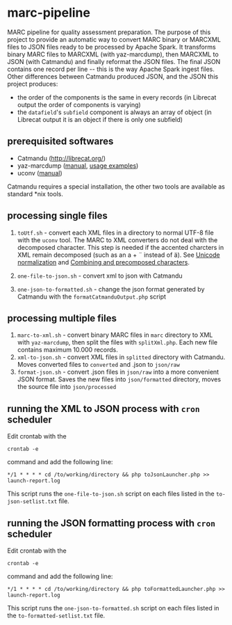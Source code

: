# marc-pipeline
MARC pipeline for quality assessment preparation. The purpose of this project to provide an automatic way to 
convert MARC binary or MARCXML files to JSON files ready to be processed by Apache Spark.
It transforms binary MARC files to MARCXML (with yaz-marcdump), then MARCXML to JSON (with Catmandu) 
and finally reformat the JSON files. The final JSON contains one record  per line -- this is the way Apache Spark ingest files. Other differences between Catmandu produced JSON, and the JSON this project produces:

* the order of the components is the same in every records (in Librecat output the order of components is varying)
* the `datafield`'s `subfield` component is always an array of object (in Librecat output it is an object if there is only
one subfield)

## prerequisited softwares

* Catmandu (http://librecat.org/)
* yaz-marcdump ([manual](http://www.indexdata.com/yaz/doc/yaz-marcdump.html), 
[usage examples](http://www.j-gorman.com/blog/2012/4/22/yaz-marcdump-simple-but-powerful-marc-batch-tool.html))
* uconv ([manual](https://linux.die.net/man/1/uconv))

Catmandu requires a special installation, the other two tools are available as standard *nix tools.

## processing single files

1. `toUtf.sh` - convert each XML files in a directory to normal UTF-8 file with the `uconv` tool. The MARC to XML converters
do not deal with the decomposed character. This step is needed if the accented charcters in XML remain decomposed 
(such as an a + ¨ instead of ä). See [Unicode normalization](https://en.wikipedia.org/wiki/Unicode_equivalence#Normalization) 
and [Combining and precomposed characters](https://en.wikipedia.org/wiki/Unicode_equivalence#Combining_and_precomposed_characters).
  
1. `one-file-to-json.sh` - convert xml to json with Catmandu
1. `one-json-to-formatted.sh` - change the json format generated by Catmandu with the `formatCatmanduOutput.php` script

## processing multiple files

1. `marc-to-xml.sh` - convert binary MARC files in `marc` directory to XML with `yaz-marcdump`, then split 
the files with `splitXml.php`. Each new file contains maximum 10.000 records.
1. `xml-to-json.sh` - convert XML files in `splitted` directory with Catmandu. Moves converted files to `converted` and .json to `json/raw`
1. `format-json.sh` - convert .json files in `json/raw` into a more convenient JSON format. Saves the new files into 
`json/formatted` directory, moves the source file into `json/processed`

## running the XML to JSON process with `cron` scheduler

Edit crontab with the 

```
crontab -e
```

command and add the following line:

```
*/1 * * * * cd /to/working/directory && php toJsonLauncher.php >> launch-report.log
```

This script runs the `one-file-to-json.sh` script on each files listed in the `to-json-setlist.txt` file.

## running the JSON formatting process with `cron` scheduler

Edit crontab with the 

```
crontab -e
```

command and add the following line:

```
*/1 * * * * cd /to/working/directory && php toFormattedLauncher.php >> launch-report.log
```

This script runs the `one-json-to-formatted.sh` script on each files listed in the `to-formatted-setlist.txt` file.

